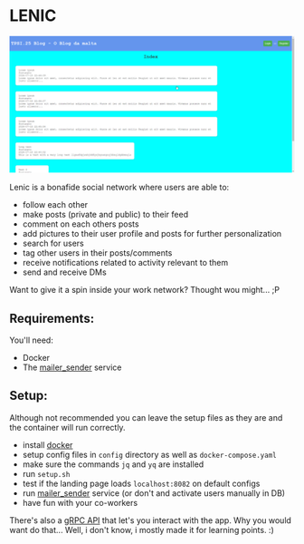 # LENIC
![image](demo.gif)

Lenic is a bonafide social network where users are able to:
- follow each other
- make posts (private and public) to their feed
- comment on each others posts
- add pictures to their user profile and posts for further personalization
- search for users
- tag other users in their posts/comments
- receive notifications related to activity relevant to them
- send and receive DMs

Want to give it a spin inside your work network? Thought wou might... ;P

## Requirements:

You'll need:
- Docker
- The [mailer_sender](https://github.com/Anacardo89/mailer_sender) service


## Setup:

Although not recommended you can leave the setup files as they are and the container will run correctly.
- install [docker](https://www.docker.com/)
- setup config files in `config` directory as well as `docker-compose.yaml`
- make sure the commands `jq` and `yq` are installed
- run `setup.sh`
- test if the landing page loads `localhost:8082` on default configs
- run [mailer_sender](https://github.com/Anacardo89/mailer_sender) service (or don't and activate users manually in DB)
- have fun with your co-workers

There's also a [gRPC API](https://github.com/Anacardo89/lenic_api) that let's you interact with the app. Why you would want do that... Well, i don't know, i mostly made it for learning points. :)
